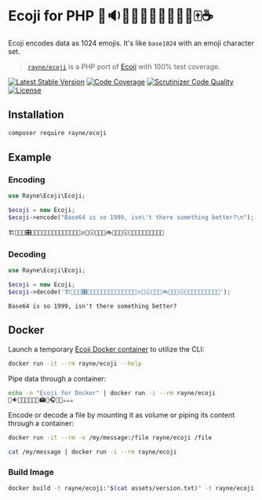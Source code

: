 # Ecoji for PHP 🏣🔉🦐🔼🍉🔹🦒📲🐒🍍🀄☕

Ecoji encodes data as 1024 emojis.
It's like `base1024` with an emoji character set.

> [`rayne/ecoji`](https://packagist.org/packages/rayne/ecoji) is a PHP port of [Ecoji](https://github.com/keith-turner/ecoji) with 100% test coverage.

[![Latest Stable Version](https://poser.pugx.org/rayne/ecoji/v/stable)](https://packagist.org/packages/rayne/ecoji)
[![Code Coverage](https://scrutinizer-ci.com/g/rayne/ecoji-php/badges/coverage.png?b=master)](https://scrutinizer-ci.com/g/rayne/ecoji-php/?branch=master)
[![Scrutinizer Code Quality](https://scrutinizer-ci.com/g/rayne/ecoji-php/badges/quality-score.png?b=master)](https://scrutinizer-ci.com/g/rayne/ecoji-php/?branch=master)
[![License](https://poser.pugx.org/rayne/ecoji/license)](https://packagist.org/packages/rayne/ecoji)

## Installation

```bash
composer require rayne/ecoji
```

## Example

### Encoding

```php
use Rayne\Ecoji\Ecoji;

$ecoji = new Ecoji;
$ecoji->encode("Base64 is so 1999, isn\'t there something better?\n");
```

```
🏗📩🎦🐇🎛📘🔯🚜💞😽🆖🐊🎱🥁🚄🌱💞😭💮🇵💢🕥🐭🔸🍉🚲🦑🐶💢🕥🔮🔺🍉📸🐮🌼👦🚟🥴📑
```

### Decoding

```php
use Rayne\Ecoji\Ecoji;

$ecoji = new Ecoji;
$ecoji->decode('🏗📩🎦🐇🎛📘🔯🚜💞😽🆖🐊🎱🥁🚄🌱💞😭💮🇵💢🕥🐭🔸🍉🚲🦑🐶💢🕥🔮🔺🍉📸🐮🌼👦🚟🥴📑');
```

```
Base64 is so 1999, isn't there something better?
```

## Docker

Launch a temporary [Ecoji Docker container](https://hub.docker.com/r/rayne/ecoji) to utilize the CLI:

```bash
docker run -it --rm rayne/ecoji --help
```

Pipe data through a container:

```bash
echo -n "Ecoji for Docker" | docker run -i --rm rayne/ecoji
🏣🔉🦐🔼🍉🔹🦒📲🏟🙁🎧🤒💙☕☕☕
```

Encode or decode a file by mounting it as volume
or piping its content through a container:

```bash
docker run -it --rm -v /my/message:/file rayne/ecoji /file
```

```bash
cat /my/message | docker run -i --rm rayne/ecoji
```

### Build Image

```bash
docker build -t rayne/ecoji:"$(cat assets/version.txt)" -t rayne/ecoji:latest .
```
